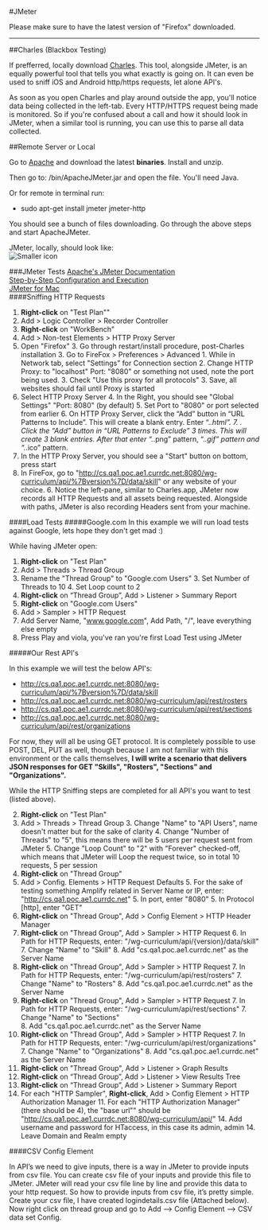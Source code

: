 #JMeter 

Please make sure to have the latest version of "Firefox" downloaded.

---
##Charles (Blackbox Testing)

If prefferred, locally download [Charles](http://www.charlesproxy.com/download/). This tool, alongside JMeter, is an equally powerful tool that tells you what exactly is going on. It can even be used to sniff iOS and Android http/https requests, let alone API's.  

As soon as you open Charles and play around outside the app, you'll notice data being collected in the left-tab. Every HTTP/HTTPS request being made is monitored. So if you're confused about a call and how it should look in JMeter, when a similar tool is running, you can use this to parse all data collected. 

##Remote Server or Local

Go to [Apache](http://jmeter.apache.org/download_jmeter.cgi) and download the latest **binaries**. Install and unzip.

Then go to: /bin/ApacheJMeter.jar and open the file. You'll need Java.

Or for remote in terminal run: 

* sudo apt-get install jmeter jmeter-http

You should see a bunch of files downloading. Go through the above steps and start ApacheJMeter.

JMeter, locally, should look like:  
![Smaller icon](http://4.bp.blogspot.com/-yMoHp5V2BsE/T-oewRnXeII/AAAAAAAABrA/XXb44Y7jLcg/s1600/jmeter.png)

###JMeter Tests
[Apache's JMeter Documentation](http://jmeter.apache.org/usermanual/build-web-test-plan.html)  
[Step-by-Step Configuration and Execution](http://jmeter.apache.org/usermanual/jmeter_proxy_step_by_step.pdf)  
[JMeter for Mac](http://www.anujgakhar.com/2010/06/23/stress-testing-your-website-with-apache-jmeter/)  
####Sniffing HTTP Requests
1. **Right-click** on "Test Plan""
2. Add > Logic Controller > Recorder Controller
1. **Right-click** on "WorkBench"
2. Add > Non-test Elements > HTTP Proxy Server
3. Open "Firefox"
	3. Go through restart/install procedure, post-Charles installation
	3. Go to FireFox > Preferences > Advanced
		1. While in Network tab, select "Settings" for Connection section
		2. Change HTTP Proxy: to "localhost" Port: "8080" or something not used, note the port being used.
		3. Check "Use this proxy for all protocols"
		3. Save, all websites should fail until Proxy is started
3. Select HTTP Proxy Server
	4. In the Right, you should see "Global Settings" "Port: 8080" (by default)
	5. Set Port to "8080" or port selected from earlier
	6. On HTTP Proxy Server, click the “Add” button in “URL Patterns to Include”. This will create a blank entry. Enter “.*\.html”.
	7. . Click the “Add” button in “URL Patterns to Exclude” 3 times. This will create 3 blank entries. After that enter “.*\.png” pattern, “.*\.gif” pattern and “.*\.ico” pattern.
4. In the HTTP Proxy Server, you should see a "Start" button on bottom, press start
5. In FireFox, go to "http://cs.qa1.poc.ae1.currdc.net:8080/wg-curriculum/api/%7Bversion%7D/data/skill" or any website of your choice.
	6. Notice the left-pane, similar to Charles.app, JMeter now records all HTTP Requests and all assets being requested. Alongside with paths, JMeter is also recording Headers sent from your machine.
	
####Load Tests
#####Google.com
In this example we will run load tests against Google, lets hope they don't get mad :)  

While having JMeter open:

1. **Right-click** on "Test Plan"
2. Add > Threads > Thread Group
3. Rename the "Thread Group" to "Google.com Users"
	3. Set Number of Threads to 10
	4. Set Loop count to 2 
4. **Right-click** on “Thread Group”, Add > Listener > Summary Report
4. **Right-click** on "Google.com Users"
5. Add > Sampler > HTTP Request
6. Add Server Name, "www.google.com", Add Path, "/", leave everything else empty
8. Press Play and viola, you've ran you're first Load Test using JMeter


#####Our Rest API's

In this example we will test the below API's:

* http://cs.qa1.poc.ae1.currdc.net:8080/wg-curriculum/api/%7Bversion%7D/data/skill  
* http://cs.qa1.poc.ae1.currdc.net:8080/wg-curriculum/api/rest/rosters  
* http://cs.qa1.poc.ae1.currdc.net:8080/wg-curriculum/api/rest/sections
* http://cs.qa1.poc.ae1.currdc.net:8080/wg-curriculum/api/rest/organizations

For now, they will all be using GET protocol. It is completely possible to use POST, DEL, PUT as well, though because I am not familiar with this environment or the calls themselves, **I will write a scenario that delivers JSON responses for GET "Skills", "Rosters", "Sections" and "Organizations".**

While the HTTP Sniffing steps are completed for all API's you want to test (listed above).

2. **Right-click** on "Test Plan"
2. Add > Threads > Thread Group
	3. Change "Name" to "API Users", name doesn't matter but for the sake of clarity
	4. Change "Number of Threads" to "5", this means there will be 5 users per request sent from JMeter
	5. Change "Loop Count" to "2" with "Forever" checked-off, which means that JMeter will Loop the request twice, so in total 10 requests, 5 per session
3. **Right-click** on "Thread Group"
4. Add > Config. Elements > HTTP Request Defaults
	5. For the sake of testing something Amplify related in Server Name or IP, enter: "http://cs.qa1.poc.ae1.currdc.net"
	5. In port, enter "8080"
	5. In Protocol [http], enter "GET"
5. **Right-click** on "Thread Group", Add > Config Element > HTTP Header Manager
5. **Right-click** on "Thread Group", Add > Sampler > HTTP Request
	6. In Path for HTTP Requests, enter: "/wg-curriculum/api/{version}/data/skill"
	7. Change "Name" to "Skill"
	8. Add "cs.qa1.poc.ae1.currdc.net" as the Server Name
6.  **Right-click** on "Thread Group", Add > Sampler > HTTP Request
	7.  In Path for HTTP Requests, enter: "/wg-curriculum/api/rest/rosters"
	7. Change "Name" to "Rosters"
	8. Add "cs.qa1.poc.ae1.currdc.net" as the Server Name
6.  **Right-click** on "Thread Group", Add > Sampler > HTTP Request
	7.  In Path for HTTP Requests, enter: "/wg-curriculum/api/rest/sections"
	7. Change "Name" to "Sections"	
	8. Add "cs.qa1.poc.ae1.currdc.net" as the Server Name
6.  **Right-click** on "Thread Group", Add > Sampler > HTTP Request
	7.  In Path for HTTP Requests, enter: "/wg-curriculum/api/rest/organizations"
	7. Change "Name" to "Organizations"
	8. Add "cs.qa1.poc.ae1.currdc.net" as the Server Name
6. **Right-click** on "Thread Group", Add > Listener > Graph Results
8. **Right-click** on “Thread Group”, Add > Listener > View Results Tree
9. **Right-click** on “Thread Group”, Add > Listener > Summary Report
10. For each "HTTP Sampler", **Right-click**, Add > Config Element > HTTP Authorization Manager
	11. For each "HTTP Authorization Manager" (there should be 4), the "base url"" should be "http://cs.qa1.poc.ae1.currdc.net:8080/wg-curriculum/api/"
	14. Add username and password for HTaccess, in this case its admin, admin
	14. Leave Domain and Realm empty
	

####CSV Config Element

In API’s we need to give inputs, there is a way in JMeter to provide inputs from csv file. You can create csv file of your inputs and provide this file to JMeter. JMeter will read your csv file line by line and provide this data to your http request. So how to provide inputs from csv file, it’s pretty simple. Create your csv file, I have created logindetails.csv file (Attached below). Now right click on thread group and go to Add –> Config Element –> CSV data set Config.